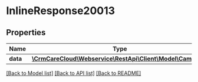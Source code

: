 # InlineResponse20013

## Properties
Name | Type | Description | Notes
------------ | ------------- | ------------- | -------------
**data** | [**\CrmCareCloud\Webservice\RestApi\Client\Model\Campaign**](Campaign.md) |  | [optional] 

[[Back to Model list]](../../README.md#documentation-for-models) [[Back to API list]](../../README.md#documentation-for-api-endpoints) [[Back to README]](../../README.md)

